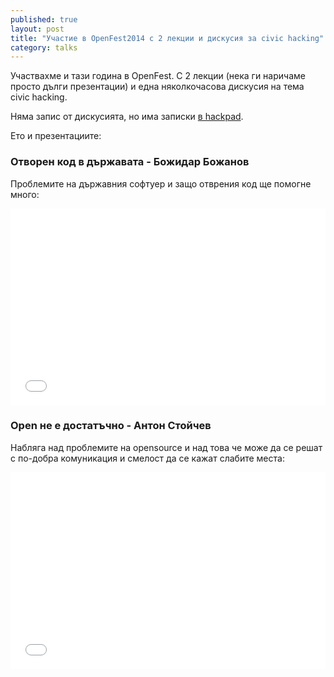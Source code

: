 ```yaml
---
published: true
layout: post
title: "Участие в OpenFest2014 с 2 лекции и дискусия за civic hacking"
category: talks
---
```


Участвахме и тази година в OpenFest. С 2 лекции (нека ги наричаме просто дълги презентации) и една няколкочасова дискусия на тема civic hacking.

Няма запис от дискусията, но има записки [в hackpad](https://obshtestvo.hackpad.com/-civic-hacking-openfest-8pCntnNpRY7).

Ето и презентациите:

### Отворен код в държавата - Божидар Божанов
Проблемите на държавния софтуер и защо отврения код ще помогне много:
<iframe width="100%" height="315" src="//www.youtube.com/embed/8nq33ZBjNl4" frameborder="0" allowfullscreen></iframe>


### Open не е достатъчно - Антон Стойчев
Набляга над проблемите на opensource и над това че може да се решат с по-добра комуникация и смелост да се кажат слабите места:
<iframe width="100%" height="315" src="//www.youtube.com/embed/Z_0slhEmODQ" frameborder="0" allowfullscreen></iframe>
